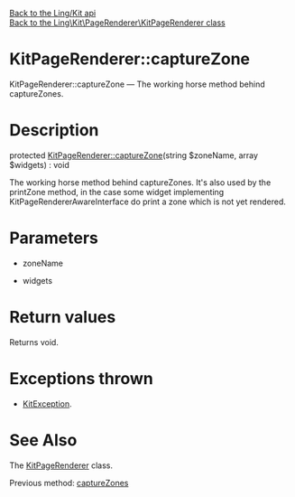 [Back to the Ling/Kit api](https://github.com/lingtalfi/Kit/blob/master/doc/api/Ling/Kit.md)<br>
[Back to the Ling\Kit\PageRenderer\KitPageRenderer class](https://github.com/lingtalfi/Kit/blob/master/doc/api/Ling/Kit/PageRenderer/KitPageRenderer.md)


KitPageRenderer::captureZone
================



KitPageRenderer::captureZone — The working horse method behind captureZones.




Description
================


protected [KitPageRenderer::captureZone](https://github.com/lingtalfi/Kit/blob/master/doc/api/Ling/Kit/PageRenderer/KitPageRenderer/captureZone.md)(string $zoneName, array $widgets) : void




The working horse method behind captureZones.
It's also used by the printZone method, in the case some widget implementing KitPageRendererAwareInterface
do print a zone which is not yet rendered.




Parameters
================


- zoneName

    

- widgets

    


Return values
================

Returns void.


Exceptions thrown
================

- [KitException](https://github.com/lingtalfi/Kit/blob/master/doc/api/Ling/Kit/Exception/KitException.md).&nbsp;







See Also
================

The [KitPageRenderer](https://github.com/lingtalfi/Kit/blob/master/doc/api/Ling/Kit/PageRenderer/KitPageRenderer.md) class.

Previous method: [captureZones](https://github.com/lingtalfi/Kit/blob/master/doc/api/Ling/Kit/PageRenderer/KitPageRenderer/captureZones.md)<br>

